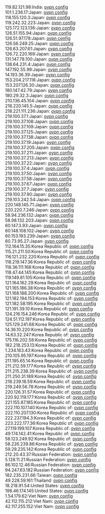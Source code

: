 119.82.121.98:India: [ovpn config](vpn/119_82_121_98.ovpn)  
101.1.236.17:Japan: [ovpn config](vpn/101_1_236_17.ovpn)  
118.155.120.3:Japan: [ovpn config](vpn/118_155_120_3.ovpn)  
119.242.32.223:Japan: [ovpn config](vpn/119_242_32_223.ovpn)  
125.172.123.136:Japan: [ovpn config](vpn/125_172_123_136.ovpn)  
126.51.155.94:Japan: [ovpn config](vpn/126_51_155_94.ovpn)  
126.51.97.178:Japan: [ovpn config](vpn/126_51_97_178.ovpn)  
126.56.249.25:Japan: [ovpn config](vpn/126_56_249_25.ovpn)  
126.63.207.61:Japan: [ovpn config](vpn/126_63_207_61.ovpn)  
126.72.220.169:Japan: [ovpn config](vpn/126_72_220_169.ovpn)  
131.147.78.100:Japan: [ovpn config](vpn/131_147_78_100.ovpn)  
138.64.231.4:Japan: [ovpn config](vpn/138_64_231_4.ovpn)  
147.192.55.99:Japan: [ovpn config](vpn/147_192_55_99.ovpn)  
14.193.36.39:Japan: [ovpn config](vpn/14_193_36_39.ovpn)  
153.204.217.118:Japan: [ovpn config](vpn/153_204_217_118.ovpn)  
153.207.126.30:Japan: [ovpn config](vpn/153_207_126_30.ovpn)  
180.147.42.79:Japan: [ovpn config](vpn/180_147_42_79.ovpn)  
180.29.32.3:Japan: [ovpn config](vpn/180_29_32_3.ovpn)  
210.136.45.104:Japan: [ovpn config](vpn/210_136_45_104.ovpn)  
218.220.145.5:Japan: [ovpn config](vpn/218_220_145_5.ovpn)  
218.221.111.236:Japan: [ovpn config](vpn/218_221_111_236.ovpn)  
219.100.37.1:Japan: [ovpn config](vpn/219_100_37_1.ovpn)  
219.100.37.108:Japan: [ovpn config](vpn/219_100_37_108.ovpn)  
219.100.37.109:Japan: [ovpn config](vpn/219_100_37_109.ovpn)  
219.100.37.125:Japan: [ovpn config](vpn/219_100_37_125.ovpn)  
219.100.37.138:Japan: [ovpn config](vpn/219_100_37_138.ovpn)  
219.100.37.19:Japan: [ovpn config](vpn/219_100_37_19.ovpn)  
219.100.37.205:Japan: [ovpn config](vpn/219_100_37_205.ovpn)  
219.100.37.211:Japan: [ovpn config](vpn/219_100_37_211.ovpn)  
219.100.37.213:Japan: [ovpn config](vpn/219_100_37_213.ovpn)  
219.100.37.22:Japan: [ovpn config](vpn/219_100_37_22.ovpn)  
219.100.37.4:Japan: [ovpn config](vpn/219_100_37_4.ovpn)  
219.100.37.50:Japan: [ovpn config](vpn/219_100_37_50.ovpn)  
219.100.37.58:Japan: [ovpn config](vpn/219_100_37_58.ovpn)  
219.100.37.67:Japan: [ovpn config](vpn/219_100_37_67.ovpn)  
219.100.37.7:Japan: [ovpn config](vpn/219_100_37_7.ovpn)  
219.100.37.90:Japan: [ovpn config](vpn/219_100_37_90.ovpn)  
219.103.242.54:Japan: [ovpn config](vpn/219_103_242_54.ovpn)  
220.148.145.71:Japan: [ovpn config](vpn/220_148_145_71.ovpn)  
220.220.7.246:Japan: [ovpn config](vpn/220_220_7_246.ovpn)  
58.94.236.132:Japan: [ovpn config](vpn/58_94_236_132.ovpn)  
58.98.132.203:Japan: [ovpn config](vpn/58_98_132_203.ovpn)  
60.147.3.93:Japan: [ovpn config](vpn/60_147_3_93.ovpn)  
60.148.108.102:Japan: [ovpn config](vpn/60_148_108_102.ovpn)  
60.153.193.239:Japan: [ovpn config](vpn/60_153_193_239.ovpn)  
60.73.95.27:Japan: [ovpn config](vpn/60_73_95_27.ovpn)  
112.164.15.35:Korea Republic of: [ovpn config](vpn/112_164_15_35.ovpn)  
115.21.211.50:Korea Republic of: [ovpn config](vpn/115_21_211_50.ovpn)  
116.121.232.220:Korea Republic of: [ovpn config](vpn/116_121_232_220.ovpn)  
118.219.147.36:Korea Republic of: [ovpn config](vpn/118_219_147_36.ovpn)  
118.36.111.168:Korea Republic of: [ovpn config](vpn/118_36_111_168.ovpn)  
118.47.44.145:Korea Republic of: [ovpn config](vpn/118_47_44_145.ovpn)  
119.149.81.105:Korea Republic of: [ovpn config](vpn/119_149_81_105.ovpn)  
121.164.162.29:Korea Republic of: [ovpn config](vpn/121_164_162_29.ovpn)  
121.165.186.38:Korea Republic of: [ovpn config](vpn/121_165_186_38.ovpn)  
121.168.188.200:Korea Republic of: [ovpn config](vpn/121_168_188_200.ovpn)  
121.182.194.153:Korea Republic of: [ovpn config](vpn/121_182_194_153.ovpn)  
121.182.58.195:Korea Republic of: [ovpn config](vpn/121_182_58_195.ovpn)  
121.191.39.10:Korea Republic of: [ovpn config](vpn/121_191_39_10.ovpn)  
124.216.154.246:Korea Republic of: [ovpn config](vpn/124_216_154_246.ovpn)  
124.51.112.197:Korea Republic of: [ovpn config](vpn/124_51_112_197.ovpn)  
125.129.241.68:Korea Republic of: [ovpn config](vpn/125_129_241_68.ovpn)  
14.36.10.220:Korea Republic of: [ovpn config](vpn/14_36_10_220.ovpn)  
14.63.32.247:Korea Republic of: [ovpn config](vpn/14_63_32_247.ovpn)  
175.116.202.58:Korea Republic of: [ovpn config](vpn/175_116_202_58.ovpn)  
182.218.253.13:Korea Republic of: [ovpn config](vpn/182_218_253_13.ovpn)  
1.234.163.43:Korea Republic of: [ovpn config](vpn/1_234_163_43.ovpn)  
210.105.95.197:Korea Republic of: [ovpn config](vpn/210_105_95_197.ovpn)  
211.195.65.14:Korea Republic of: [ovpn config](vpn/211_195_65_14.ovpn)  
211.212.59.177:Korea Republic of: [ovpn config](vpn/211_212_59_177.ovpn)  
211.215.238.39:Korea Republic of: [ovpn config](vpn/211_215_238_39.ovpn)  
211.250.31.189:Korea Republic of: [ovpn config](vpn/211_250_31_189.ovpn)  
218.239.18.59:Korea Republic of: [ovpn config](vpn/218_239_18_59.ovpn)  
219.249.56.78:Korea Republic of: [ovpn config](vpn/219_249_56_78.ovpn)  
220.126.31.57:Korea Republic of: [ovpn config](vpn/220_126_31_57.ovpn)  
220.92.119.177:Korea Republic of: [ovpn config](vpn/220_92_119_177.ovpn)  
221.155.87.185:Korea Republic of: [ovpn config](vpn/221_155_87_185.ovpn)  
222.110.107.140:Korea Republic of: [ovpn config](vpn/222_110_107_140.ovpn)  
222.110.207.130:Korea Republic of: [ovpn config](vpn/222_110_207_130.ovpn)  
222.237.194.3:Korea Republic of: [ovpn config](vpn/222_237_194_3.ovpn)  
223.222.177.36:Korea Republic of: [ovpn config](vpn/223_222_177_36.ovpn)  
27.119.199.107:Korea Republic of: [ovpn config](vpn/27_119_199_107.ovpn)  
49.174.142.41:Korea Republic of: [ovpn config](vpn/49_174_142_41.ovpn)  
58.123.249.92:Korea Republic of: [ovpn config](vpn/58_123_249_92.ovpn)  
58.226.239.86:Korea Republic of: [ovpn config](vpn/58_226_239_86.ovpn)  
59.29.235.142:Korea Republic of: [ovpn config](vpn/59_29_235_142.ovpn)  
212.20.43.37:Russian Federation: [ovpn config](vpn/212_20_43_37.ovpn)  
5.128.11.21:Russian Federation: [ovpn config](vpn/5_128_11_21.ovpn)  
86.102.12.46:Russian Federation: [ovpn config](vpn/86_102_12_46.ovpn)  
94.247.63.182:Russian Federation: [ovpn config](vpn/94_247_63_182.ovpn)  
182.235.231.66:Taiwan: [ovpn config](vpn/182_235_231_66.ovpn)  
49.228.59.161:Thailand: [ovpn config](vpn/49_228_59_161.ovpn)  
18.218.91.54:United States: [ovpn config](vpn/18_218_91_54.ovpn)  
198.46.174.145:United States: [ovpn config](vpn/198_46_174_145.ovpn)  
1.54.179.62:Viet Nam: [ovpn config](vpn/1_54_179_62.ovpn)  
42.112.115.212:Viet Nam: [ovpn config](vpn/42_112_115_212.ovpn)  
42.117.255.152:Viet Nam: [ovpn config](vpn/42_117_255_152.ovpn)  
